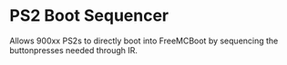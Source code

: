 # PS2 Boot Sequencer
 Allows 900xx PS2s to directly boot into FreeMCBoot by sequencing the buttonpresses needed through IR.
